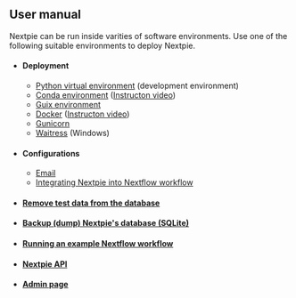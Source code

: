 ## User manual
Nextpie can be run inside varities of software environments. Use one of the following suitable environments to deploy Nextpie.

* #### Deployment
    - [Python virtual environment](deploy-python.md) (development environment)
    - [Conda environment](deploy-conda.md) ([Instructon video](https://youtu.be/nSijblHforM))
    - [Guix environment](deploy-guix.md)
    - [Docker](deploy-docker.md) ([Instructon video](https://youtu.be/dv2M-vaUkkw))
    - [Gunicorn](deploy-gunicorn.md)
    - [Waitress](deploy-waitress.md) (Windows)

* #### Configurations
    - [Email](config-email.md)
    - [Integrating Nextpie into Nextflow workflow](configure.md)

* #### [Remove test data from the database](db-clear-test-data.md)
* #### [Backup (dump) Nextpie's database (SQLite)](db-dump.md)

* #### [Running an example Nextflow workflow](nextflow-workflow.md)
* #### [Nextpie API](api.md)
* #### [Admin page](admin.md)
